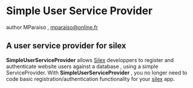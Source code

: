 Simple User Service Provider
=============================

author MParaiso , mparaiso@online.fr

## A user service provider for silex

**SimpleUserServiceProvider** allows [Silex][1] developpers to register and authenticate website users against a database ,
using a simple ServiceProvider. With **SimpleUserServiceProvider** , you no longer need to code basic registration/authentication
functionality for your [silex][1] app.


[1]: https://github.com/fabpot/Silex






